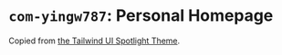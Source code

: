# `com-yingw787`: Personal Homepage

Copied from [the Tailwind UI Spotlight
Theme](https://tailwindui.com/templates/spotlight).

